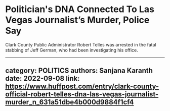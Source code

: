 # Politician's DNA Connected To Las Vegas Journalist’s Murder, Police Say

Clark County Public Administrator Robert Telles was arrested in the fatal stabbing of Jeff German, who had been investigating his office.

---
category: POLITICS
authors: Sanjana Karanth
date: 2022-09-08
link: https://www.huffpost.com/entry/clark-county-official-robert-telles-dna-las-vegas-journalist-murder_n_631a51dbe4b000d9884f1cf4
---
